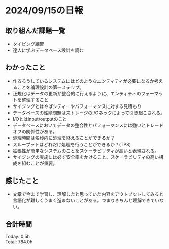# 2024/09/15の日報
## 取り組んだ課題一覧
* タイピング練習
* 達人に学ぶデータベース設計を読む
## わかったこと
*  作るろうしているシステムにはどのようなエンティティが必要になるか考えることを論理設計の第一ステップ。
*  正規化はデータの更新が整合的に行えるように、エンティティのフォーマットを整理すること
*  サイジングとはやぱシティーやパフォーマンスに対する見積もり
*  データベースの性能問題はストレージのI/Oネックによって引き起こされる。
*  I/Oとはinput/outputのこと
*  データベースにおいてデータの整合性とパフォーマンスには強いとトレードオフの関係性がある。
*  処理時間は名秒内に処理を終えることができるか？
*  スループットはどれだけ処理を行うことができるか？(TPS)
*  拡張性が簡単なシステムのことをスケーラビリティが高いと表現される。
*  サイジングの実施には必ず安全率をかけること、スケーラビリティの高い構成を組むことが重要。
## 感じたこと
* 文章で今まで学習し、理解したと思っていた内容をアウトプットしてみると言語化が難しくうまく進まないことがある。つまりきちんと理解できていない。
## 合計時間  
Today: 0.5h<br>
Total: 784.0h
